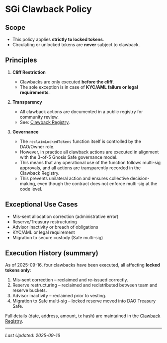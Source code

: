 # SGi Clawback Policy

## Scope
- This policy applies **strictly to locked tokens**.  
- Circulating or unlocked tokens are **never** subject to clawback.  

## Principles
1. **Cliff Restriction**  
   - Clawbacks are only executed **before the cliff**.  
   - The sole exception is in case of **KYC/AML failure or legal requirements**.  

2. **Transparency**  
   - All clawback actions are documented in a public registry for community review.  
   - See: [Clawback Registry](../registry/clawback-registry.csv).  

3. **Governance**  
   - The `reclaimLockedTokens` function itself is controlled by the DAO/Owner role. 
   - However, in practice all clawback actions are executed in alignment with the 3-of-5 Gnosis Safe governance model. 
   - This means that any operational use of the function follows multi-sig approvals, and all actions are transparently recorded in the Clawback Registry. 
   - This prevents unilateral action and ensures collective decision-making, even though the contract does not enforce multi-sig at the code level.
## Exceptional Use Cases
- Mis-sent allocation correction (administrative error)  
- Reserve/Treasury restructuring  
- Advisor inactivity or breach of obligations  
- KYC/AML or legal requirement  
- Migration to secure custody (Safe multi-sig)  

## Execution History (summary)
As of 2025-09-16, four clawbacks have been executed, all affecting **locked tokens only**:
1. Mis-sent correction – reclaimed and re-issued correctly.  
2. Reserve restructuring – reclaimed and redistributed between team and reserve buckets.  
3. Advisor inactivity – reclaimed prior to vesting.  
4. Migration to Safe multi-sig – locked reserve moved into DAO Treasury Safe.  

Full details (date, address, amount, tx hash) are maintained in the [Clawback Registry](../registry/clawback-registry.csv).  

---

_Last Updated: 2025-09-16_
